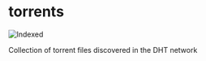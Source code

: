 torrents 
========
![Indexed](https://img.shields.io/badge/indexed-193150-blue)

Collection of torrent files discovered in the DHT network
